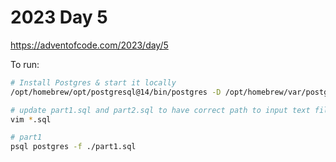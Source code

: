 # 2023 Day 5

https://adventofcode.com/2023/day/5

To run:

```sh
# Install Postgres & start it locally
/opt/homebrew/opt/postgresql@14/bin/postgres -D /opt/homebrew/var/postgresql@14

# update part1.sql and part2.sql to have correct path to input text files
vim *.sql

# part1
psql postgres -f ./part1.sql
```
